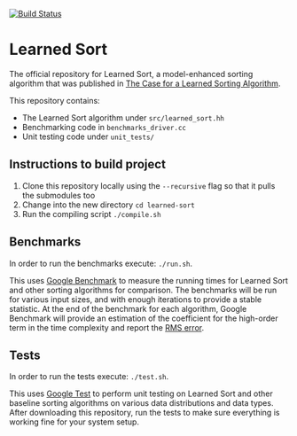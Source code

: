 [![Build Status](https://travis-ci.com/anikristo/learned-sort.svg?branch=master)](https://travis-ci.com/anikristo/learned-sort)

# Learned Sort
The official repository for Learned Sort, a model-enhanced sorting algorithm that was published in [The Case for a Learned Sorting Algorithm](#TODO). 

This repository contains:
- The Learned Sort algorithm under `src/learned_sort.hh`
- Benchmarking code in `benchmarks_driver.cc`
- Unit testing code under `unit_tests/`

## Instructions to build project

1. Clone this repository locally using the `--recursive` flag so that it pulls the submodules too
1. Change into the new directory `cd learned-sort`
1. Run the compiling script `./compile.sh`

## Benchmarks
In order to run the benchmarks execute: `./run.sh`. 

This uses [Google Benchmark](https://www.github.com/google/benchmark) to measure the running times for Learned Sort and other sorting algorithms for comparison.
The benchmarks will be run for various input sizes, and with enough iterations to provide a stable statistic. 
At the end of the benchmark for each algorithm, Google Benchmark will provide an estimation of the coefficient for the high-order term in the time complexity and report the [RMS error](https://en.wikipedia.org/wiki/Root-mean-square_deviation). 

## Tests
In order to run the tests execute: `./test.sh`. 

This uses [Google Test](https://www.github.com/google/googletest) to perform unit testing on Learned Sort and other baseline sorting algorithms on various data distributions and data types. 
After downloading this repository, run the tests to make sure everything is working fine for your system setup. 

